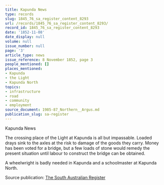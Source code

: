```yaml
---
title: Kapunda News
type: records
slug: 1845_76_sa_register_content_8293
url: /records/1845_76_sa_register_content_8293/
record_id: 1845_76_sa_register_content_8293
date: '1852-11-08'
date_display: null
volume: null
issue_number: null
page: '3'
article_type: news
issue_reference: 8 November 1852, page 3
people_mentioned: []
places_mentioned:
- Kapunda
- the Light
- Kapunda North
topics:
- infrastructure
- road
- community
- employment
source_document: 1985-87_Northern__Argus.md
publication_slug: sa-register
---
```


Kapunda News

The crossing place of the Light at Kapunda is all but impassable.  Loaded drays sink to the axles at the risk to damage of the goods they carry.  Money has been voted for a bridge, but a few loads of stone would remedy the present situation until labour to construct the bridge can be obtained.

A wheelwright is badly needed in Kapunda and a schoolmaster at Kapunda North.

Source publication: [The South Australian Register](/publications/sa-register/)
